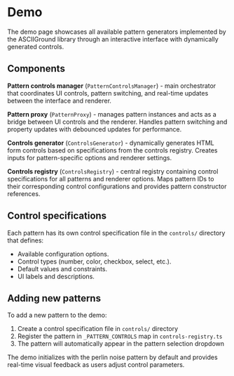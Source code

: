 # Demo

The demo page showcases all available pattern generators implemented by the ASCIIGround library through an interactive interface with dynamically generated controls.

## Components

**Pattern controls manager** (`PatternControlsManager`) - main orchestrator that coordinates UI controls, pattern switching, and real-time updates between the interface and renderer.

**Pattern proxy** (`PatternProxy`) - manages pattern instances and acts as a bridge between UI controls and the renderer. Handles pattern switching and property updates with debounced updates for performance.

**Controls generator** (`ControlsGenerator`) - dynamically generates HTML form controls based on specifications from the controls registry. Creates inputs for pattern-specific options and renderer settings.

**Controls registry** (`ControlsRegistry`) - central registry containing control specifications for all patterns and renderer options. Maps pattern IDs to their corresponding control configurations and provides pattern constructor references.

## Control specifications

Each pattern has its own control specification file in the `controls/` directory that defines:
- Available configuration options.
- Control types (number, color, checkbox, select, etc.).
- Default values and constraints.
- UI labels and descriptions.

## Adding new patterns

To add a new pattern to the demo:

1. Create a control specification file in `controls/` directory
2. Register the pattern in `_PATTERN_CONTROLS` map in `controls-registry.ts`
3. The pattern will automatically appear in the pattern selection dropdown

The demo initializes with the perlin noise pattern by default and provides real-time visual feedback as users adjust control parameters.